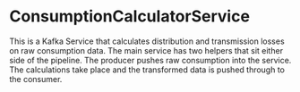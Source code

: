 # ConsumptionCalculatorService
This is a Kafka Service that calculates distribution and transmission losses on raw consumption data. The main service has two helpers that sit either side of the pipeline. The producer pushes raw consumption into the service. The calculations take place and the transformed data is pushed through to the consumer.
